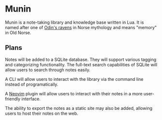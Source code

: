 # Munin

Munin is a note-taking library and knowledge base written in Lua. It is named after one of [Odin's ravens](https://en.wikipedia.org/wiki/Huginn_and_Muninn) in Norse mythology and means "memory" in Old Norse.

## Plans

Notes will be added to a SQLite database. They will support various tagging and categorizing functionality. The full-text search capabilities of SQLite will allow users to search through notes easily.

A CLI will allow users to interact with the library via the command line instead of programatically.

A [Neovim](https://neovim.io) plugin will allow users to interact with their notes in a more user-friendly interface.

The ability to export the notes as a static site may also be added, allowing users to host their notes on the web.
